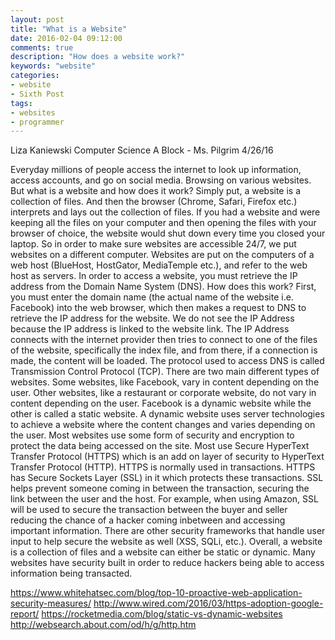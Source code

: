 ```yaml
---
layout: post
title: "What is a Website"
date: 2016-02-04 09:12:00
comments: true
description: "How does a website work?"
keywords: "website"
categories:
- website
- Sixth Post
tags:
- websites
- programmer
---
```



Liza Kaniewski 
Computer Science 
A Block - Ms. Pilgrim
4/26/16

Everyday millions of people access the internet to look up information, access accounts, and go on social media. Browsing on various websites. But what is a website and how does it work? Simply put, a website is a collection of files. And then the browser (Chrome, Safari, Firefox etc.) interprets and lays out the collection of files. If you had a website and were keeping all the files on your computer and then opening the files with your browser of choice, the website would shut down every time you closed your laptop. So in order to make sure websites are accessible 24/7, we put websites on a different computer. Websites are put on the computers of a web host (BlueHost, HostGator, MediaTemple etc.), and refer to the web host as servers. In order to access a website, you must retrieve the IP address from the Domain Name System (DNS). How does this work? First, you must enter the domain name (the actual name of the website i.e. Facebook) into the web browser, which then makes a request to DNS to retrieve the IP address for the website. We do not see the IP Address because the IP address is linked to the website link. The IP Address connects with the internet provider then tries to connect to one of the files of the website, specifically the index file, and from there, if a connection is made, the content will be loaded. The protocol used to access DNS is called Transmission Control Protocol (TCP). 
There are two main different types of websites. Some websites, like Facebook, vary in content depending on the user. Other websites, like a restaurant or corporate website, do not vary in content depending on the user. Facebook is a dynamic website while the other is called a static website. A dynamic website uses server technologies to achieve a website where the content changes and varies depending on the user. 
Most websites use some form of security and encryption to protect the data being accessed on the site. Most use Secure HyperText Transfer Protocol (HTTPS) which is an add on layer of security to HyperText Transfer Protocol (HTTP).  HTTPS is normally used in transactions. HTTPS has Secure Sockets Layer (SSL) in it which protects these transactions. SSL helps prevent someone coming in between the transaction, securing the link between the user and the host. For example, when using Amazon, SSL will be used to secure the transaction between the buyer and seller reducing the chance of a hacker coming inbetween and accessing important information. There are other security frameworks that handle user input to help secure the website as well (XSS, SQLi, etc.). 
Overall, a website is a collection of files and a website can either be static or dynamic. Many websites have security built in order to reduce hackers being able to access information being transacted. 

https://www.whitehatsec.com/blog/top-10-proactive-web-application-security-measures/
http://www.wired.com/2016/03/https-adoption-google-report/
https://rocketmedia.com/blog/static-vs-dynamic-websites
http://websearch.about.com/od/h/g/http.htm





